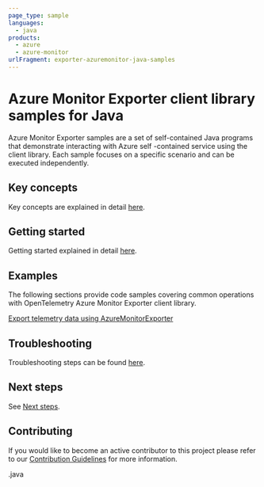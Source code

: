```yaml
---
page_type: sample
languages:
  - java
products:
  - azure
  - azure-monitor
urlFragment: exporter-azuremonitor-java-samples
---
```


# Azure Monitor Exporter client library samples for Java

Azure Monitor Exporter samples are a set of self-contained Java programs that demonstrate interacting with Azure self
-contained service using the client library. Each sample focuses on a specific scenario and can be executed independently.

## Key concepts

Key concepts are explained in detail [here][SDK_README_KEY_CONCEPTS].

## Getting started

Getting started explained in detail [here][SDK_README_GETTING_STARTED].

## Examples

The following sections provide code samples covering common operations with OpenTelemetry Azure Monitor Exporter client
library.

[Export telemetry data using AzureMonitorExporter][monitor_exporter]

## Troubleshooting

Troubleshooting steps can be found [here][SDK_README_TROUBLESHOOTING].

## Next steps

See [Next steps][SDK_README_NEXT_STEPS].

## Contributing

If you would like to become an active contributor to this project please refer to our [Contribution
Guidelines][SDK_README_CONTRIBUTING] for more information.

<!-- LINKS -->
[SDK_README_CONTRIBUTING]: https://github.com/Azure/azure-sdk-for-java/blob/main/sdk/monitor
[SDK_README_GETTING_STARTED]: https://github.com/Azure/azure-sdk-for-java/blob/main/sdk/monitor
[SDK_README_TROUBLESHOOTING]: https://github.com/Azure/azure-sdk-for-java/blob/main/sdk/monitor
[SDK_README_KEY_CONCEPTS]: https://github.com/Azure/azure-sdk-for-java/blob/main/sdk/monitor
[SDK_README_DEPENDENCY]: https://github.com/Azure/azure-sdk-for-java/blob/main/sdk/monitor
[SDK_README_NEXT_STEPS]: https://github.com/Azure/azure-sdk-for-java/blob/main/sdk/monitor
[monitor_exporter]: https://github.com/Azure/azure-sdk-for-java/blob/main/sdk/monitor
.java